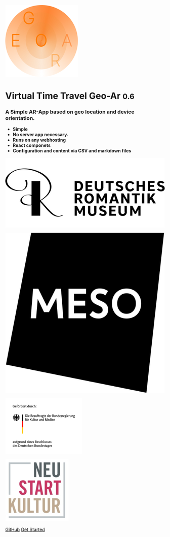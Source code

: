 ![Geo AR](./assets/images/logo.png)

# Virtual Time Travel Geo-Ar  <small>0.6</small>

### A Simple AR-App based on geo location and device orientation.

- **Simple**
- **No server app necessary.**
- **Runs on any webhosting**
- **React componets**
- **Configuration and content via CSV and markdown files**


<div class='partners'>

![DRM](./assets/images/deutsches-romantik-museum-logo-schwarz.svg ':size=100')

![MESO](./assets/images/meso.svg ':size=50')

![BKM-Logo](https://raw.githubusercontent.com/museum4punkt0/media_storage/2c46af6cb625a2560f39b01ecb8c4c360733811c/BKM_Fz_2017_Web_de.gif ':size=80')

![NeustartKultur](https://raw.githubusercontent.com/museum4punkt0/media_storage/a35eedb36e5b502e90cd76d669a6b337002b230a/BKM_Neustart_Kultur_Wortmarke_pos_RGB_RZ_web.jpg ':size=60')

</div>

[GitHub](https://github.com/freies-deutsches-hochstift/virtual-time-travel)
[Get Started](#virtual-time-travel-geo-ar)



